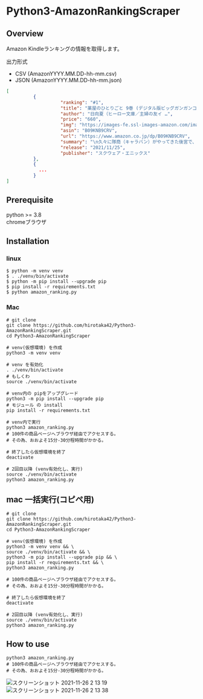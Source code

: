 # Python3-AmazonRankingScraper

## Overview

Amazon Kindleランキングの情報を取得します。

出力形式

- CSV (AmazonYYYY.MM.DD-hh-mm.csv)
- JSON (AmazonYYYY.MM.DD-hh-mm.json)


```json:Amazon2021.11.26-02-12.json
[
          {
                    "ranking": "#1",
                    "title": "薬屋のひとりごと 9巻 (デジタル版ビッグガンガンコミックス)",
                    "author": "日向夏（ヒーロー文庫／主婦の友イ …",
                    "price": "660",
                    "img": "https://images-fe.ssl-images-amazon.com/images/I/91MApvHlERL.__BG0,0,0,0_FMpng_AC_UL200_SR200,200_.jpg",
                    "asin": "B09KNB9CRV",
                    "url": "https://www.amazon.co.jp/dp/B09KNB9CRV",
                    "summary": "\n久々に隊商（キャラバン）がやってきた後宮で、小蘭と一緒に買い物を楽しむ猫猫は、そこで子猫を捕まえてくれた女官と再会します。そしてまた、壬氏から新たな相談事を受けることになリますが、それが別の事件に繋がってゆき──…。猫猫の元に新たな事件と謎が持ち込まれる第９巻!!\n\n",
                    "release": "2021/11/25",
                    "publisher": "スクウェア・エニックス"
          },
          {
            ...
          }
]
```


## Prerequisite

python >= 3.8   
chromeブラウザ

## Installation

### linux

```
$ python -m venv venv
$ . ./venv/bin/activate
$ python -m pip install --upgrade pip
$ pip install -r requirements.txt
$ python amazon_ranking.py    
```

### Mac

```
# git clone
git clone https://github.com/hirotaka42/Python3-AmazonRankingScraper.git
cd Python3-AmazonRankingScraper

# venv(仮想環境) を作成
python3 -m venv venv

# venv を有効化
. ./venv/bin/activate
# もしくわ
source ./venv/bin/activate

# venv内の pipをアップグレード
python3 -m pip install --upgrade pip
# モジュール の install 
pip install -r requirements.txt

# venv内で実行
python3 amazon_ranking.py
# 100件の商品ページへブラウザ経由でアクセスする。
# その為、おおよそ15分-30分程時間がかかる。

# 終了したら仮想環境を終了
deactivate

# 2回目以降 (venv有効化し、実行)
source ./venv/bin/activate
python3 amazon_ranking.py
```

## mac 一括実行(コピペ用)
```
# git clone
git clone https://github.com/hirotaka42/Python3-AmazonRankingScraper.git
cd Python3-AmazonRankingScraper

# venv(仮想環境) を作成
python3 -m venv venv && \
source ./venv/bin/activate && \
python3 -m pip install --upgrade pip && \
pip install -r requirements.txt && \
python3 amazon_ranking.py

# 100件の商品ページへブラウザ経由でアクセスする。
# その為、おおよそ15分-30分程時間がかかる。

# 終了したら仮想環境を終了
deactivate

# 2回目以降 (venv有効化し、実行)
source ./venv/bin/activate
python3 amazon_ranking.py
```

## How to use

```
python3 amazon_ranking.py
# 100件の商品ページへブラウザ経由でアクセスする。
# その為、おおよそ15分-30分程時間がかかる。
```

![スクリーンショット 2021-11-26 2 13 19](https://user-images.githubusercontent.com/79750434/143481405-aff0ab15-9550-42e9-9af3-6db6c9ca73f3.png)
![スクリーンショット 2021-11-26 2 13 38](https://user-images.githubusercontent.com/79750434/143481441-84b3dac8-a38a-4c3a-9504-ffdd680e62f9.png)
